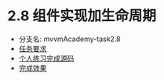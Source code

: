 # 2.8 组件实现加生命周期

* 分支名: mvvmAcademy-task2.8
* [任务要求](http://ife.baidu.com/course/detail/id/14)
* [个人练习完成源码](https://github.com/cycdpoCodeLab/ife-course-2018/tree/mvvmAcademy-task2.8)
* [完成效果](https://cycdpocodelab.github.io/ife-course-2018/mvvmAcademy/task2.8/index.html)

